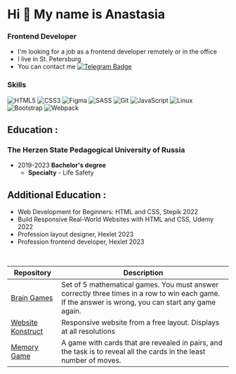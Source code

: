 
# Hi 👋 My name is Anastasia


### Frontend Developer

*   I'm looking for a job as a frontend developer remotely or in the office
*   I live in St. Petersburg
*   You can contact me [![Telegram Badge](https://img.shields.io/badge/-Telegram-0088cc?style=flat-square&logo=Telegram&logoColor=white)](https://t.me/lilanastesha)

  ### Skills 
<p align="left">

![HTML5](https://img.shields.io/badge/html5-%23E34F26.svg?style=for-the-badge&logo=html5&logoColor=white)
![CSS3](https://img.shields.io/badge/css3-%231572B6.svg?style=for-the-badge&logo=css3&logoColor=white)
![Figma](https://img.shields.io/badge/figma-%23F24E1E.svg?style=for-the-badge&logo=figma&logoColor=white)
![SASS](https://img.shields.io/badge/SASS-hotpink.svg?style=for-the-badge&logo=SASS&logoColor=white)
![Git](https://img.shields.io/badge/git-%23F05033.svg?style=for-the-badge&logo=git&logoColor=white)
![JavaScript](https://img.shields.io/badge/javascript-%23323330.svg?style=for-the-badge&logo=javascript&logoColor=%23F7DF1E)
![Linux](https://img.shields.io/badge/Linux-FCC624?style=for-the-badge&logo=linux&logoColor=black)
![Bootstrap](https://img.shields.io/badge/bootstrap-%238511FA.svg?style=for-the-badge&logo=bootstrap&logoColor=white)
![Webpack](https://img.shields.io/badge/webpack-%238DD6F9.svg?style=for-the-badge&logo=webpack&logoColor=black)
</p> 

## Education :
### The Herzen State Pedagogical University of Russia
- 2019-2023 **Bachelor's degree**
  - **Specialty** - Life Safety
 
## Additional Education :
- Web Development for Beginners: HTML and CSS, Stepik 2022
- Build Responsive Real-World Websites with HTML and CSS, Udemy 2022
- Profession layout designer, Hexlet 2023
- Profession frontend developer, Hexlet 2023  

<br/>

| Repository |  Description |
| -- | -- |
| [Brain Games](https://github.com/lilanastesha/brain-games)| Set of 5 mathematical games. You must answer correctly three times in a row to win each game. If the answer is wrong, you can start any game again.|
| [Website Konstruct](https://github.com/lilanastesha/konstruct) | Responsive website from a free layout. Displays at all resolutions|
| [Memory Game](https://github.com/jun-hackaton-team-5/memory-game) |A game with cards that are revealed in pairs, and the task is to reveal all the cards in the least number of moves.|
